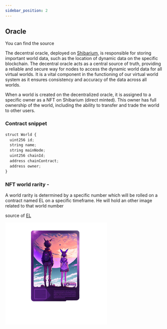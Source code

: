 ```yaml
---
sidebar_position: 2
---
```


## Oracle

You can find the source 

The decentral oracle, deployed on [Shibarium](https://shibatoken.com/), is responsible for storing important world data, such as the location of dynamic data on
the specific blockchain. The decentral oracle acts as a central source of truth, providing a reliable and secure way for nodes to access the dynamic world data
for all virtual worlds. It is a vital component in the functioning of our virtual world system as it ensures consistency and accuracy of the data across all
worlds.

When a world is created on the decentralized oracle, it is assigned to a specific owner as a NFT on Shibarium (direct minted). This owner has full ownership of the world, including the ability to
transfer and trade the world to other users.

### Contract snippet

```jsx title="Fixed world data and version"
struct World {
  uint256 id;
  string name;
  string mainNode;
  uint256 chainId;
  address chainContract;
  address owner;
}
```


### NFT world rarity - 
A world rarity is determined by a specific number which will be rolled on a contract named EL on a specific timeframe. He will hold an other image related to that world number

source of [EL](https://github.com/Endlesswebworlds/EL)  

![NFT](./img/nft.png)
